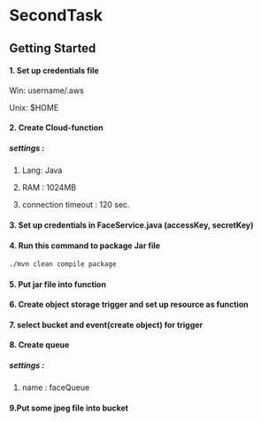 # SecondTask


## Getting Started


#### 1. Set up credentials file

Win: username/.aws

Unix: $HOME

#### 2. Create Cloud-function

##### settings :

1. Lang: Java
   
2. RAM : 1024MB
   
3. connection timeout : 120 sec.

#### 3. Set up credentials in FaceService.java (accessKey, secretKey)

#### 4. Run this command to package Jar file

```bash
./mvn clean compile package  
```

#### 5. Put jar file into function

#### 6. Create object storage trigger and set up resource as function

#### 7. select bucket and event(create object) for trigger

#### 8. Create queue 

##### settings : 

1. name : faceQueue

#### 9.Put some jpeg file into bucket




